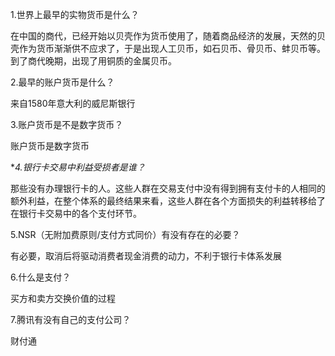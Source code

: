 1.世界上最早的实物货币是什么？

在中国的商代，已经开始以贝壳作为货币使用了，随着商品经济的发展，天然的贝壳作为货币渐渐供不应求了，于是出现人工贝币，如石贝币、骨贝币、蚌贝币等。 到了商代晚期，出现了用铜质的金属贝币。

2.最早的账户货币是什么？

来自1580年意大利的威尼斯银行

3.账户货币是不是数字货币？

账户货币是数字货币

*_4.银行卡交易中利益受损者是谁？_

那些没有办理银行卡的人。这些人群在交易支付中没有得到拥有支付卡的人相同的额外利益，在整个体系的最终结果来看，这些人群在各个方面损失的利益转移给了在银行卡交易中的各个支付环节。

5.NSR（无附加费原则/支付方式同价）有没有存在的必要？

有必要，取消后将驱动消费者现金消费的动力，不利于银行卡体系发展

6.什么是支付？

买方和卖方交换价值的过程

7.腾讯有没有自己的支付公司？

财付通

